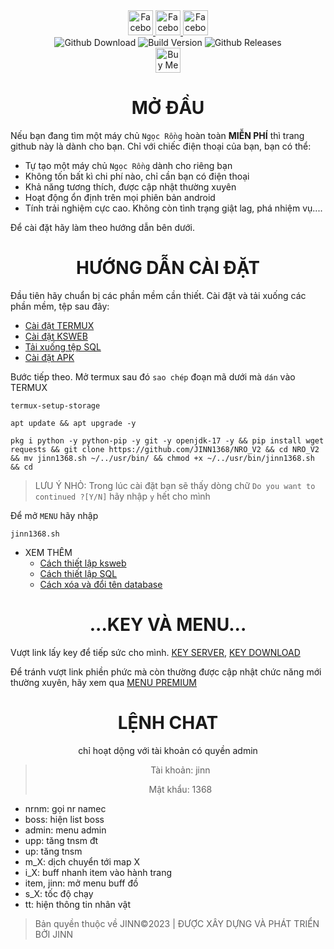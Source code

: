 <div align="center">
  <a href="https://www.facebook.com/ki3tngu">
    <img alt="Facebook" src="https://img.shields.io/badge/Facebook-1877F2?style=for-the-badge&logo=facebook&logoColor=white" style="height:40px;"/>
  </a>
   </a>
   <a href="https://github.com/JINN1368">
    <img alt="Facebook" src="https://img.shields.io/badge/Github-333333?style=for-the-badge&logo=github&logoColor=white" style="height:40px;"/>
  </a>
   <a href="https://www.youtube.com/channel/UCLmZUmjdiwKxMEcYdgJ6Rww?sub_confirmation=1">
    <img alt="Facebook" src="https://img.shields.io/badge/Youtube-fc036f?style=for-the-badge&logo=youtube&logoColor=white" style="height:40px;"/>
  </a>
  <br/>
  <img alt="Github Download" src="https://img.shields.io/github/downloads/JINN1368/NRO_V2/total.svg?style=for-the-badge&color="green" />
  <img alt="Build Version" src="https://img.shields.io/badge/NRO VERSION-2.4.1-pink?style=for-the-badge"/>
  <img alt="Github Releases" src="https://img.shields.io/github/release/JINN1368/NRO_V2.svg?style=for-the-badge"/>
  <br/>
  <a href="https://www.buymeacoffee.com/KnD1368" target="_blank"><img src="https://www.buymeacoffee.com/assets/img/custom_images/orange_img.png" alt="Buy Me A Coffee" style="height: 40px;" ></a>
</div>

<span>
    <div align = "center" >
      <h1>MỞ ĐẦU</h1>
    </div>

Nếu bạn đang tìm một máy chủ `Ngọc Rồng` hoàn toàn **MIỄN PHÍ** thì trang github này là dành cho bạn. Chỉ với chiếc điện thoại của bạn, bạn có thể:
- Tự tạo một máy chủ `Ngọc Rồng` dành cho riêng bạn
- Không tốn bất kì chi phí nào, chỉ cần bạn có điện thoại
- Khả năng tương thích, được cập nhật thường xuyên
- Hoạt động ổn định trên mọi phiên bản android
- Tính trải nghiệm cực cao. Không còn tình trạng giật lag, phá nhiệm vụ....

Để cài đặt hãy làm theo hướng dẫn bên dưới.

 <div align = "center" >
      <h1>HƯỚNG DẪN CÀI ĐẶT</h1>
  </div>

Đầu tiên hãy chuẩn bị các phần mềm cần thiết. Cài đặt và tải xuống các phần mềm, tệp sau đây:
- [Cài đặt TERMUX](https://github.com/termux/termux-app/releases/download/v0.118.0/termux-app_v0.118.0+github-debug_armeabi-v7a.apk)
- [Cài đặt KSWEB](https://web1s.co/PTitei0Y2n)
- [Tải xuống tệp SQL](https://web1s.co/pjBDtNJ7YD)
- [Cài đặt APK](https://github.com/JINN1368/NRO_V2/releases)

Bước tiếp theo. Mở termux sau đó `sao chép` đoạn mã dưới mà `dán` vào TERMUX
```
termux-setup-storage
```
```
apt update && apt upgrade -y
```
```
pkg i python -y python-pip -y git -y openjdk-17 -y && pip install wget requests && git clone https://github.com/JINN1368/NRO_V2 && cd NRO_V2 && mv jinn1368.sh ~/../usr/bin/ && chmod +x ~/../usr/bin/jinn1368.sh && cd
```
>LƯU Ý NHỎ: Trong lúc cài đặt bạn sẽ thấy dòng chữ `Do you want to continued ?[Y/N]` hãy nhập `y` hết cho mình

Để mở `MENU` hãy nhập
```
jinn1368.sh
```

- XEM THÊM
  - [Cách thiết lập ksweb](https://www.youtube.com/shorts/e4BnPUa0U_g)
  - [Cách thiết lập SQL](https://www.youtube.com/shorts/mp9ofZ96qFE)
  - [Cách xóa và đổi tên database](https://www.youtube.com/watch?v=PleWu2oBzws)

 <div align = "center" >
      <h1>...KEY VÀ MENU...</h1>
  </div>

Vượt link lấy key để tiếp sức cho mình. [KEY SERVER](https://web1s.co/LIRAG5ETOG), [KEY DOWNLOAD](https://web1s.co/9MsuRWSejR)

Để tránh vượt link phiền phức mà còn thường được cập nhật chức năng mới thường xuyên, hãy xem qua [MENU PREMIUM](https://github.com/JINN1368/NRO_V2/blob/main/PREMIUM_README.md)

   <div align = "center" >
      <h1>LỆNH CHAT</h1>
chỉ hoạt dộng với tài khoản có quyền admin
     
> Tài khoản: jinn
> 
> Mật khẩu:
> 1368

  </div>

- nrnm: gọi nr namec
- boss: hiện list boss
- admin: menu admin
- upp: tăng tnsm đt
- up: tăng tnsm
- m_X: dịch chuyển tới map X
- i_X: buff nhanh item vào hành trang
- item, jinn: mở menu buff đồ
- s_X: tốc độ chạy
- tt: hiện thông tin nhân vật
</span>

> Bản quyền thuộc về JINN©2023 | ĐƯỢC XÂY DỰNG VÀ PHÁT TRIỂN BỞI JINN
